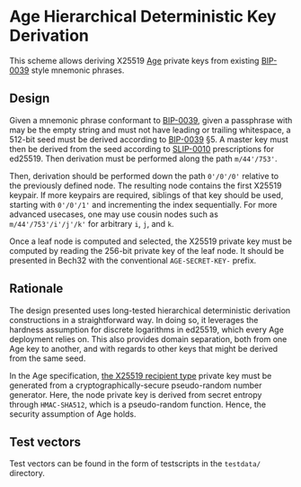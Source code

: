 # Age Hierarchical Deterministic Key Derivation

This scheme allows deriving X25519 [Age] private keys from existing [BIP-0039] style mnemonic phrases.

[Age]: https://age-encryption.org
[BIP-0039]: https://en.bitcoin.it/wiki/BIP_0039

## Design

Given a mnemonic phrase conformant to [BIP-0039],
given a passphrase with may be the empty string and must not have leading or trailing whitespace,
a 512-bit seed must be derived according to [BIP-0039] §5.
A master key must then be derived from the seed according to [SLIP-0010] prescriptions for ed25519.
Then derivation must be performed along the path `m/44'/753'`.

Then, derivation should be performed down the path `0'/0'/0'` relative to the previously defined node.
The resulting node contains the first X25519 keypair.
If more keypairs are required, siblings of that key should be used, starting with `0'/0'/1'` and incrementing the index sequentially.
For more advanced usecases, one may use cousin nodes such as `m/44'/753'/i'/j'/k'` for arbitrary `i`, `j`, and `k`.

Once a leaf node is computed and selected,
the X25519 private key must be computed by reading the 256-bit private key of the leaf node.
It should be presented in Bech32 with the conventional `AGE-SECRET-KEY-` prefix.

[SLIP-0010]: https://github.com/satoshilabs/slips/blob/master/slip-0010.md
[SLIP-0044]: https://github.com/satoshilabs/slips/blob/master/slip-0044.md

## Rationale

The design presented uses long-tested hierarchical deterministic derivation constructions in a straightforward way.
In doing so, it leverages the hardness assumption for discrete logarithms in ed25519, which every Age deployment relies on.
This also provides domain separation, both from one Age key to another, and with regards to other keys that might be derived from the same seed.

In the Age specification,
[the X25519 recipient type] private key
must be generated from a cryptographically-secure pseudo-random number generator.
Here, the node private key is derived from secret entropy through `HMAC-SHA512`,
which is a pseudo-random function.
Hence, the security assumption of Age holds.

[the X25519 recipient type]: https://github.com/C2SP/C2SP/blob/main/age.md#the-x25519-recipient-type

## Test vectors

Test vectors can be found in the form of testscripts in the `testdata/` directory.
